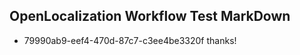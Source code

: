 ## OpenLocalization Workflow Test MarkDown
* 79990ab9-eef4-470d-87c7-c3ee4be3320f thanks!

<!--HONumber=Sep16_HO1-->


